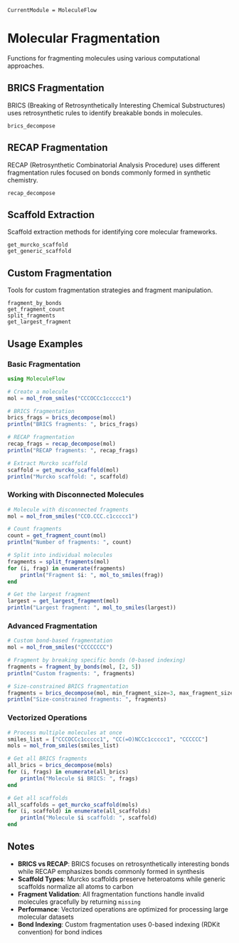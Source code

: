 ```@meta
CurrentModule = MoleculeFlow
```

# Molecular Fragmentation

Functions for fragmenting molecules using various computational approaches.

## BRICS Fragmentation

BRICS (Breaking of Retrosynthetically Interesting Chemical Substructures) uses retrosynthetic rules to identify breakable bonds in molecules.

```@docs
brics_decompose
```

## RECAP Fragmentation

RECAP (Retrosynthetic Combinatorial Analysis Procedure) uses different fragmentation rules focused on bonds commonly formed in synthetic chemistry.

```@docs
recap_decompose
```

## Scaffold Extraction

Scaffold extraction methods for identifying core molecular frameworks.

```@docs
get_murcko_scaffold
get_generic_scaffold
```

## Custom Fragmentation

Tools for custom fragmentation strategies and fragment manipulation.

```@docs
fragment_by_bonds
get_fragment_count
split_fragments
get_largest_fragment
```

## Usage Examples

### Basic Fragmentation

```julia
using MoleculeFlow

# Create a molecule
mol = mol_from_smiles("CCCOCCc1ccccc1")

# BRICS fragmentation
brics_frags = brics_decompose(mol)
println("BRICS fragments: ", brics_frags)

# RECAP fragmentation
recap_frags = recap_decompose(mol)
println("RECAP fragments: ", recap_frags)

# Extract Murcko scaffold
scaffold = get_murcko_scaffold(mol)
println("Murcko scaffold: ", scaffold)
```

### Working with Disconnected Molecules

```julia
# Molecule with disconnected fragments
mol = mol_from_smiles("CCO.CCC.c1ccccc1")

# Count fragments
count = get_fragment_count(mol)
println("Number of fragments: ", count)

# Split into individual molecules
fragments = split_fragments(mol)
for (i, frag) in enumerate(fragments)
    println("Fragment $i: ", mol_to_smiles(frag))
end

# Get the largest fragment
largest = get_largest_fragment(mol)
println("Largest fragment: ", mol_to_smiles(largest))
```

### Advanced Fragmentation

```julia
# Custom bond-based fragmentation
mol = mol_from_smiles("CCCCCCCC")

# Fragment by breaking specific bonds (0-based indexing)
fragments = fragment_by_bonds(mol, [2, 5])
println("Custom fragments: ", fragments)

# Size-constrained BRICS fragmentation
fragments = brics_decompose(mol, min_fragment_size=3, max_fragment_size=8)
println("Size-constrained fragments: ", fragments)
```

### Vectorized Operations

```julia
# Process multiple molecules at once
smiles_list = ["CCCOCCc1ccccc1", "CC(=O)NCCc1ccccc1", "CCCCCC"]
mols = mol_from_smiles(smiles_list)

# Get all BRICS fragments
all_brics = brics_decompose(mols)
for (i, frags) in enumerate(all_brics)
    println("Molecule $i BRICS: ", frags)
end

# Get all scaffolds
all_scaffolds = get_murcko_scaffold(mols)
for (i, scaffold) in enumerate(all_scaffolds)
    println("Molecule $i scaffold: ", scaffold)
end
```

## Notes

- **BRICS vs RECAP**: BRICS focuses on retrosynthetically interesting bonds while RECAP emphasizes bonds commonly formed in synthesis
- **Scaffold Types**: Murcko scaffolds preserve heteroatoms while generic scaffolds normalize all atoms to carbon
- **Fragment Validation**: All fragmentation functions handle invalid molecules gracefully by returning `missing`
- **Performance**: Vectorized operations are optimized for processing large molecular datasets
- **Bond Indexing**: Custom fragmentation uses 0-based indexing (RDKit convention) for bond indices
